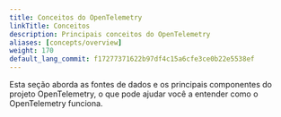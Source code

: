 ```yaml
---
title: Conceitos do OpenTelemetry
linkTitle: Conceitos
description: Principais conceitos do OpenTelemetry
aliases: [concepts/overview]
weight: 170
default_lang_commit: f17277371622b97df4c15a6cfe3ce0b22e5538ef
---
```


Esta seção aborda as fontes de dados e os principais componentes do projeto
OpenTelemetry, o que pode ajudar você a entender como o OpenTelemetry funciona.
